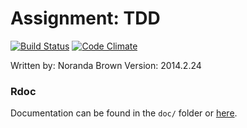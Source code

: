 # Assignment: TDD

[![Build Status](https://secure.travis-ci.org/noranda/tdd.png)](http://travis-ci.org/noranda/tdd)
[![Code Climate](https://codeclimate.com/github/noranda/tdd.png)](https://codeclimate.com/github/noranda/tdd)

Written by: Noranda Brown
Version: 2014.2.24

### Rdoc
Documentation can be found in the `doc/` folder or [here](http://noranda.github.io/tdd).